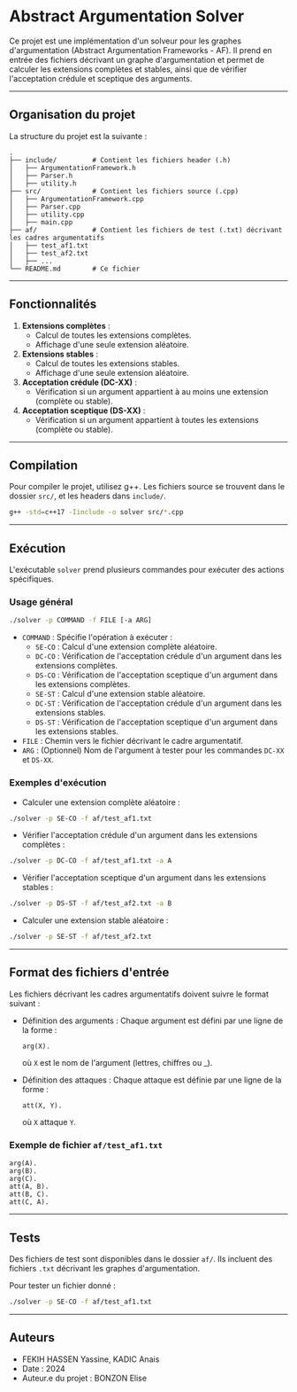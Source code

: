 # Abstract Argumentation Solver

Ce projet est une implémentation d'un solveur pour les graphes d'argumentation (Abstract Argumentation Frameworks - AF). Il prend en entrée des fichiers décrivant un graphe d'argumentation et permet de calculer les extensions complètes et stables, ainsi que de vérifier l'acceptation crédule et sceptique des arguments.

---

## Organisation du projet

La structure du projet est la suivante :

```
.
├── include/         # Contient les fichiers header (.h)
│   ├── ArgumentationFramework.h
│   ├── Parser.h
│   ├── utility.h
├── src/             # Contient les fichiers source (.cpp)
│   ├── ArgumentationFramework.cpp
│   ├── Parser.cpp
│   ├── utility.cpp
│   ├── main.cpp
├── af/              # Contient les fichiers de test (.txt) décrivant les cadres argumentatifs
│   ├── test_af1.txt
│   ├── test_af2.txt
│   ├── ...
└── README.md        # Ce fichier
```

---

## Fonctionnalités

1. **Extensions complètes** :
   - Calcul de toutes les extensions complètes.
   - Affichage d'une seule extension aléatoire.
2. **Extensions stables** :
   - Calcul de toutes les extensions stables.
   - Affichage d'une seule extension aléatoire.
3. **Acceptation crédule (DC-XX)** :
   - Vérification si un argument appartient à au moins une extension (complète ou stable).
4. **Acceptation sceptique (DS-XX)** :
   - Vérification si un argument appartient à toutes les extensions (complète ou stable).

---

## Compilation

Pour compiler le projet, utilisez g++. Les fichiers source se trouvent dans le dossier `src/`, et les headers dans `include/`.

```bash
g++ -std=c++17 -Iinclude -o solver src/*.cpp
```

---

## Exécution

L'exécutable `solver` prend plusieurs commandes pour exécuter des actions spécifiques.

### Usage général

```bash
./solver -p COMMAND -f FILE [-a ARG]
```

- `COMMAND` : Spécifie l'opération à exécuter :
  - `SE-CO` : Calcul d'une extension complète aléatoire.
  - `DC-CO` : Vérification de l'acceptation crédule d'un argument dans les extensions complètes.
  - `DS-CO` : Vérification de l'acceptation sceptique d'un argument dans les extensions complètes.
  - `SE-ST` : Calcul d'une extension stable aléatoire.
  - `DC-ST` : Vérification de l'acceptation crédule d'un argument dans les extensions stables.
  - `DS-ST` : Vérification de l'acceptation sceptique d'un argument dans les extensions stables.
- `FILE` : Chemin vers le fichier décrivant le cadre argumentatif.
- `ARG` : (Optionnel) Nom de l'argument à tester pour les commandes `DC-XX` et `DS-XX`.

### Exemples d'exécution

- Calculer une extension complète aléatoire :

```bash
./solver -p SE-CO -f af/test_af1.txt
```

- Vérifier l'acceptation crédule d'un argument dans les extensions complètes :

```bash
./solver -p DC-CO -f af/test_af1.txt -a A
```

- Vérifier l'acceptation sceptique d'un argument dans les extensions stables :

```bash
./solver -p DS-ST -f af/test_af2.txt -a B
```

- Calculer une extension stable aléatoire :

```bash
./solver -p SE-ST -f af/test_af2.txt
```

---

## Format des fichiers d'entrée

Les fichiers décrivant les cadres argumentatifs doivent suivre le format suivant :

- Définition des arguments : Chaque argument est défini par une ligne de la forme :

  ```
  arg(X).
  ```

  où `X` est le nom de l'argument (lettres, chiffres ou _).

- Définition des attaques : Chaque attaque est définie par une ligne de la forme :

  ```
  att(X, Y).
  ```

  où `X` attaque `Y`.

### Exemple de fichier `af/test_af1.txt`

```
arg(A).
arg(B).
arg(C).
att(A, B).
att(B, C).
att(C, A).
```

---

## Tests

Des fichiers de test sont disponibles dans le dossier `af/`. Ils incluent des fichiers `.txt` décrivant les graphes d'argumentation.

Pour tester un fichier donné :

```bash
./solver -p SE-CO -f af/test_af1.txt
```

---

## Auteurs

- FEKIH HASSEN Yassine, KADIC Anais
- Date : 2024
- Auteur.e du projet : BONZON Elise

